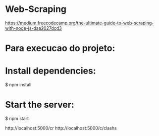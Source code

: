 # Web-Scraping

https://medium.freecodecamp.org/the-ultimate-guide-to-web-scraping-with-node-js-daa2027dcd3



# Para execucao do projeto:
# Install dependencies:
$ npm install

# Start the server:
$ npm start

http://localhost:5000/cr
http://localhost:5000/c/clashs


